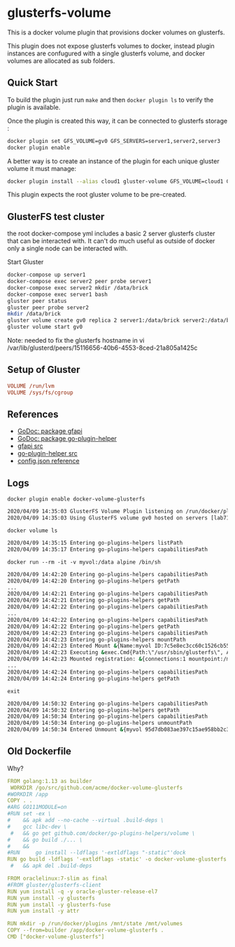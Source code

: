 # glusterfs-volume

This is a docker volume plugin that provisions docker volumes on glusterfs.

This plugin does not expose glusterfs volumes to docker, instead plugin instances are confugured with a single glusterfs volume, and docker volumes are allocated as sub folders.

## Quick Start

To build the plugin just run `make` and then `docker plugin ls` to verify the plugin is available.

Once the plugin is created this way, it can be connected to glusterfs storage :

```bash
docker plugin set GFS_VOLUME=gv0 GFS_SERVERS=server1,server2,server3
docker plugin enable
```

A better way is to create an instance of the plugin for each unique gluster volume it must manage:

```bash
docker plugin install --alias cloud1 gluster-volume GFS_VOLUME=cloud1 GFS_SERVERS=server1,server2,server3
```

This plugin expects the root gluster volume to be pre-created.


## GlusterFS test cluster

the root docker-compose yml includes a basic 2 server glusterfs cluster that can be interacted with. It can't do much useful as outside of docker only a single node can be interacted with.

Start Gluster

```bash
docker-compose up server1
docker-compose exec server2 peer probe server1
docker-compose exec server2 mkdir /data/brick
docker-compose exec server1 bash
gluster peer status
gluster peer probe server2
mkdir /data/brick
gluster volume create gv0 replica 2 server1:/data/brick server2:/data/brick
gluster volume start gv0
```

Note: needed to fix the glusterfs hostname in vi /var/lib/glusterd/peers/15116656-40b6-4553-8ced-21a805a1425c

## Setup of Gluster


```ini
VOLUME /run/lvm
VOLUME /sys/fs/cgroup
```

## References
* [GoDoc: package gfapi](https://godoc.org/github.com/gluster/gogfapi/gfapi)
* [GoDoc: package go-plugin-helper](https://godoc.org/github.com/docker/go-plugins-helpers/volume)
* [gfapi src](https://github.com/gluster/gogfapi)
* [go-plugin-helper src](https://github.com/docker/go-plugins-helpers)
* [config.json reference](https://docs.docker.com/engine/extend/config/)

## Logs

`docker plugin enable docker-volume-glusterfs`
```bash
2020/04/09 14:35:03 GlusterFS Volume Plugin listening on /run/docker/plugins/glusterfs.sock
2020/04/09 14:35:03 Using GlusterFS volume gv0 hosted on servers [lab717.mgsops.net lab718.mgsops.net lab719.mgsops.net]
```

`docker volume ls`
```bash
2020/04/09 14:35:15 Entering go-plugins-helpers listPath
2020/04/09 14:35:17 Entering go-plugins-helpers capabilitiesPath
```

`docker run --rm -it -v myvol:/data alpine /bin/sh`
```bash
2020/04/09 14:42:20 Entering go-plugins-helpers capabilitiesPath
2020/04/09 14:42:20 Entering go-plugins-helpers getPath
...
2020/04/09 14:42:21 Entering go-plugins-helpers capabilitiesPath
2020/04/09 14:42:21 Entering go-plugins-helpers getPath
2020/04/09 14:42:22 Entering go-plugins-helpers capabilitiesPath
...
2020/04/09 14:42:22 Entering go-plugins-helpers capabilitiesPath
2020/04/09 14:42:22 Entering go-plugins-helpers getPath
2020/04/09 14:42:23 Entering go-plugins-helpers capabilitiesPath
2020/04/09 14:42:23 Entering go-plugins-helpers mountPath
2020/04/09 14:42:23 Entered Mount &{Name:myvol ID:7c5e8ec3cc60c1526cb55d8857f8a29d38d070036ad99a9bd38e393f7ae24fdb}
2020/04/09 14:42:23 Executing &exec.Cmd{Path:\"/usr/sbin/glusterfs\", Args:[]string{\"glusterfs\", \"--volfile-server\", \"lab717.mgsops.net\", \"--volfile-server\", \"lab718.mgsops.net\", \"--volfile-server\", \"lab719.mgsops.net\", \"--volfile-id\", \"gv0\", \"--subdir-mount\", \"/myvol\", \"/mnt/volumes/myvol\"}, Env:[]string(nil), Dir:\"\", Stdin:io.Reader(nil), Stdout:io.Writer(nil), Stderr:io.Writer(nil), ExtraFiles:[]*os.File(nil), SysProcAttr:(*syscall.SysProcAttr)(nil), Process:(*os.Process)(nil), ProcessState:(*os.ProcessState)(nil), ctx:context.Context(nil), lookPathErr:error(nil), finished:false, childFiles:[]*os.File(nil), closeAfterStart:[]io.Closer(nil), closeAfterWait:[]io.Closer(nil), goroutine:[]func() error(nil), errch:(chan error)(nil), waitDone:(chan struct {})(nil)}
2020/04/09 14:42:23 Mounted registration: &{connections:1 mountpoint:/mnt/volumes/myvol ids:map[7c5e8ec3cc60c1526cb55d8857f8a29d38d070036ad99a9bd38e393f7ae24fdb:1]}
...
2020/04/09 14:42:24 Entering go-plugins-helpers capabilitiesPath
2020/04/09 14:42:24 Entering go-plugins-helpers getPath
```

`exit`
```bash
2020/04/09 14:50:32 Entering go-plugins-helpers capabilitiesPath
2020/04/09 14:50:32 Entering go-plugins-helpers getPath
2020/04/09 14:50:34 Entering go-plugins-helpers capabilitiesPath
2020/04/09 14:50:34 Entering go-plugins-helpers unmountPath
2020/04/09 14:50:34 Entered Unmount &{myvol 95d7db083ae397c15ae958bb2c35137b8ad0cd9738d3146bd85534f93e496f74}2020/04/09 14:50:34 Unmounting volume myvol with 0 clients
```

## Old Dockerfile 

Why?
```yaml
FROM golang:1.13 as builder
 WORKDIR /go/src/github.com/acme/docker-volume-glusterfs
#WORKDIR /app
COPY . .
#ARG GO111MODULE=on
#RUN set -ex \
#    && apk add --no-cache --virtual .build-deps \
#    gcc libc-dev \
 #   && go get github.com/docker/go-plugins-helpers/volume \
#    && go build ./... \
#    &&
#RUN     go install --ldflags '-extldflags "-static"'dock
RUN go build -ldflags '-extldflags -static' -o docker-volume-glusterfs
 #   && apk del .build-deps

FROM oraclelinux:7-slim as final
#FROM gluster/glusterfs-client
RUN yum install -q -y oracle-gluster-release-el7
RUN yum install -y glusterfs
RUN yum install -y glusterfs-fuse
RUN yum install -y attr

RUN mkdir -p /run/docker/plugins /mnt/state /mnt/volumes
COPY --from=builder /app/docker-volume-glusterfs .
CMD ["docker-volume-glusterfs"]
```